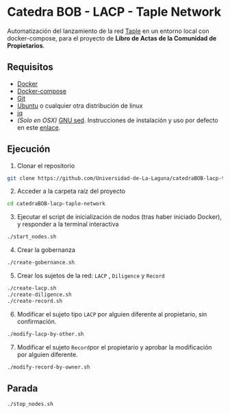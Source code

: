 # Catedra BOB - LACP - Taple Network

Automatización del lanzamiento de la red [Taple](https://www.taple.es/) en un entorno local con docker-compose, para el proyecto de **Libro de Actas de la Comunidad de Propietarios**.

## Requisitos

- [Docker](https://www.docker.com/)
- [Docker-compose](https://docs.docker.com/compose/)
- [Git](https://git-scm.com/)
- [Ubuntu](https://ubuntu.com/) o cualquier otra distribución de linux
- [jq](https://stedolan.github.io/jq/)
- *(Solo en OSX)* [GNU sed](https://www.gnu.org/software/sed/). Instrucciones de instalación y uso por defecto en este [enlace](https://medium.com/@bramblexu/install-gnu-sed-on-mac-os-and-set-it-as-default-7c17ef1b8f64).

## Ejecución

1. Clonar el repositorio

```bash 
git clone https://github.com/Universidad-de-La-Laguna/catedraBOB-lacp-taple-network.git
```

2. Acceder a la carpeta raíz del proyecto

```bash
cd catedraBOB-lacp-taple-network
```

3. Ejecutar el script de inicialización de nodos (tras haber iniciado Docker), y responder a la terminal interactiva

```bash
./start_nodes.sh
```

4. Crear la gobernanza

```bash
./create-gobernance.sh
```

5. Crear los sujetos de la red: `LACP` , `Diligence` y `Record`

```bash
./create-lacp.sh
./create-diligence.sh
./create-record.sh
```

6. Modificar el sujeto tipo `LACP` por alguien diferente al propietario, sin confirmación.
```bash
./modify-lacp-by-other.sh
```

7. Modificar el sujeto `Record`por el propietario y aprobar la modificación por alguien diferente.
```bash
./modify-record-by-owner.sh
```

## Parada   

```bash
./stop_nodes.sh
```